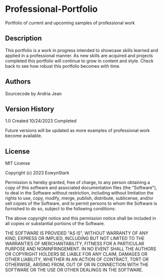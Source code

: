 # Professional-Portfolio
Portfolio of current and upcoming samples of professional work

## Description
This portfolio is a work in progress intended to showcase skills learned and applied in a professional manner. As new skills are acquired and projects completed this portfolio will continue to grow in content and style. Check back to see how robust this portfolio becomes with time.

## Authors
Sourcecode by Andria Jean 

## Version History
1.0     Created 10/24/2023 Completed 

Future versions will be updated as more examples of professional work become available.

## License
MIT License

Copyright (c) 2023 EowynStark

Permission is hereby granted, free of charge, to any person obtaining a copy
of this software and associated documentation files (the "Software"), to deal
in the Software without restriction, including without limitation the rights
to use, copy, modify, merge, publish, distribute, sublicense, and/or sell
copies of the Software, and to permit persons to whom the Software is
furnished to do so, subject to the following conditions:

The above copyright notice and this permission notice shall be included in all
copies or substantial portions of the Software.

THE SOFTWARE IS PROVIDED "AS IS", WITHOUT WARRANTY OF ANY KIND, EXPRESS OR
IMPLIED, INCLUDING BUT NOT LIMITED TO THE WARRANTIES OF MERCHANTABILITY,
FITNESS FOR A PARTICULAR PURPOSE AND NONINFRINGEMENT. IN NO EVENT SHALL THE
AUTHORS OR COPYRIGHT HOLDERS BE LIABLE FOR ANY CLAIM, DAMAGES OR OTHER
LIABILITY, WHETHER IN AN ACTION OF CONTRACT, TORT OR OTHERWISE, ARISING FROM,
OUT OF OR IN CONNECTION WITH THE SOFTWARE OR THE USE OR OTHER DEALINGS IN THE
SOFTWARE.
